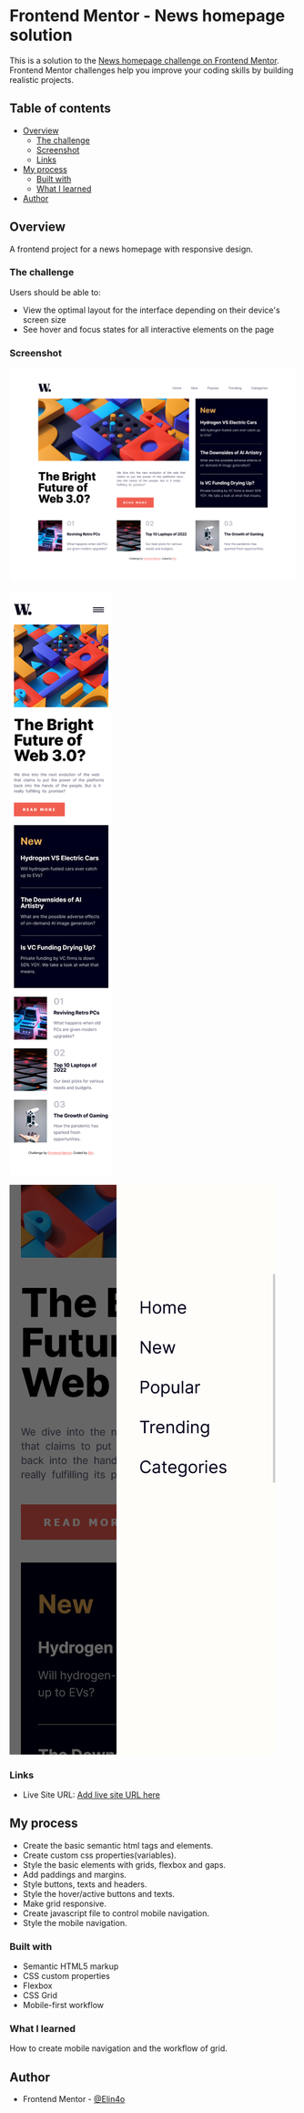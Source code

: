 # Frontend Mentor - News homepage solution

This is a solution to the [News homepage challenge on Frontend Mentor](https://www.frontendmentor.io/challenges/news-homepage-H6SWTa1MFl). Frontend Mentor challenges help you improve your coding skills by building realistic projects. 

## Table of contents

- [Overview](#overview)
  - [The challenge](#the-challenge)
  - [Screenshot](#screenshot)
  - [Links](#links)
- [My process](#my-process)
  - [Built with](#built-with)
  - [What I learned](#what-i-learned)
- [Author](#author)

## Overview

A frontend project for a news homepage with responsive design.

### The challenge

Users should be able to:

- View the optimal layout for the interface depending on their device's screen size
- See hover and focus states for all interactive elements on the page

### Screenshot

![Desktop](<Screenshot 2023-11-02 at 12-27-23 Frontend Mentor News homepage.png>)

![Mobile](<Screenshot 2023-11-02 at 12-28-02 Frontend Mentor News homepage.png>)

![Mobile navigation](<Screenshot 2023-11-02 at 12-28-06 Frontend Mentor News homepage.png>)

### Links

- Live Site URL: [Add live site URL here](https://your-live-site-url.com)

## My process

- Create the basic semantic html tags and elements.
- Create custom css properties(variables).
- Style the basic elements with grids, flexbox and gaps.
- Add paddings and margins.
- Style buttons, texts and headers.
- Style the hover/active buttons and texts.
- Make grid responsive.
- Create javascript file to control mobile navigation.
- Style the mobile navigation.

### Built with

- Semantic HTML5 markup
- CSS custom properties
- Flexbox
- CSS Grid
- Mobile-first workflow

### What I learned

How to create mobile navigation and the workflow of grid.

## Author

- Frontend Mentor - [@Elin4o](https://www.frontendmentor.io/profile/yourusername)


